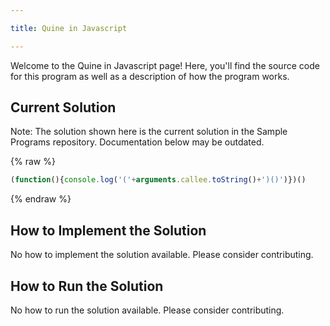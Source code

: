 ```yaml
---

title: Quine in Javascript

---
```


Welcome to the Quine in Javascript page! Here, you'll find the source code for this program as well as a description of how the program works.

## Current Solution

Note: The solution shown here is the current solution in the Sample Programs repository. Documentation below may be outdated.

{% raw %}

```Javascript
(function(){console.log('('+arguments.callee.toString()+')()')})()

```

{% endraw %}

## How to Implement the Solution

No how to implement the solution available. Please consider contributing.

## How to Run the Solution

No how to run the solution available. Please consider contributing.